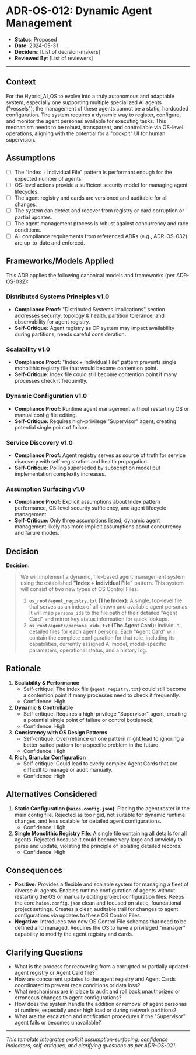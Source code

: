 ﻿# ADR-OS-012: Dynamic Agent Management

*   **Status**: Proposed
*   **Date**: 2024-05-31
*   **Deciders**: \[List of decision-makers]
*   **Reviewed By**: \[List of reviewers]

---

## Context

For the Hybrid_AI_OS to evolve into a truly autonomous and adaptable system, especially one supporting multiple specialized AI agents ("vessels"), the management of these agents cannot be a static, hardcoded configuration. The system requires a dynamic way to register, configure, and monitor the agent personas available for executing tasks. This mechanism needs to be robust, transparent, and controllable via OS-level operations, aligning with the potential for a "cockpit" UI for human supervision.

## Assumptions

*   [ ] The "Index + Individual File" pattern is performant enough for the expected number of agents.
*   [ ] OS-level actions provide a sufficient security model for managing agent lifecycles.
*   [ ] The agent registry and cards are versioned and auditable for all changes.
*   [ ] The system can detect and recover from registry or card corruption or partial updates.
*   [ ] The agent management process is robust against concurrency and race conditions.
*   [ ] All compliance requirements from referenced ADRs (e.g., ADR-OS-032) are up-to-date and enforced.

## Frameworks/Models Applied

This ADR applies the following canonical models and frameworks (per ADR-OS-032):

### Distributed Systems Principles v1.0
- **Compliance Proof:** "Distributed Systems Implications" section addresses security, topology & health, partition tolerance, and observability for agent registry.
- **Self-Critique:** Agent registry as CP system may impact availability during partitions; needs careful consideration.

### Scalability v1.0
- **Compliance Proof:** "Index + Individual File" pattern prevents single monolithic registry file that would become contention point.
- **Self-Critique:** Index file could still become contention point if many processes check it frequently.

### Dynamic Configuration v1.0
- **Compliance Proof:** Runtime agent management without restarting OS or manual config file editing.
- **Self-Critique:** Requires high-privilege "Supervisor" agent, creating potential single point of failure.

### Service Discovery v1.0
- **Compliance Proof:** Agent registry serves as source of truth for service discovery with self-registration and health propagation.
- **Self-Critique:** Polling superseded by subscription model but implementation complexity increases.

### Assumption Surfacing v1.0
- **Compliance Proof:** Explicit assumptions about Index pattern performance, OS-level security sufficiency, and agent lifecycle management.
- **Self-Critique:** Only three assumptions listed; dynamic agent management likely has more implicit assumptions about concurrency and failure modes.

## Decision

**Decision:**

> We will implement a dynamic, file-based agent management system using the established **"Index + Individual File"** pattern. This system will consist of two new types of OS Control Files:
> 
> 1.  **`os_root/agent_registry.txt` (The Index):** A single, top-level file that serves as an index of all known and available agent personas. It will map `persona_id`s to the file path of their detailed "Agent Card" and mirror key status information for quick lookups.
> 2.  **`os_root/agents/persona_<id>.txt` (The Agent Card):** Individual, detailed files for each agent persona. Each "Agent Card" will contain the complete configuration for that role, including its capabilities, currently assigned AI model, model-specific parameters, operational status, and a history log.

## Rationale

1.  **Scalability & Performance**
    *   Self-critique: The index file (`agent_registry.txt`) could still become a contention point if many processes need to check it frequently.
    *   Confidence: High
2.  **Dynamic & Controllable**
    *   Self-critique: Requires a high-privilege "Supervisor" agent, creating a potential single point of failure or control bottleneck.
    *   Confidence: High
3.  **Consistency with OS Design Patterns**
    *   Self-critique: Over-reliance on one pattern might lead to ignoring a better-suited pattern for a specific problem in the future.
    *   Confidence: High
4.  **Rich, Granular Configuration**
    *   Self-critique: Could lead to overly complex Agent Cards that are difficult to manage or audit manually.
    *   Confidence: High

## Alternatives Considered

1.  **Static Configuration (`haios.config.json`)**: Placing the agent roster in the main config file. Rejected as too rigid, not suitable for dynamic runtime changes, and less scalable for detailed agent configurations.
    *   Confidence: High
2.  **Single Monolithic Registry File**: A single file containing all details for all agents. Rejected because it could become very large and unwieldy to parse and update, violating the principle of isolating detailed records.
    *   Confidence: High

## Consequences

*   **Positive:** Provides a flexible and scalable system for managing a fleet of diverse AI agents. Enables runtime configuration of agents without restarting the OS or manually editing project configuration files. Keeps the core `haios.config.json` clean and focused on static, foundational project settings. Creates a clear, auditable trail for changes to agent configurations via updates to these OS Control Files.
*   **Negative:** Introduces two new OS Control File schemas that need to be defined and managed. Requires the OS to have a privileged "manager" capability to modify the agent registry and cards.

## Clarifying Questions

* What is the process for recovering from a corrupted or partially updated agent registry or Agent Card file? 
* How are concurrent updates to the agent registry and Agent Cards coordinated to prevent race conditions or data loss?
* What mechanisms are in place to audit and roll back unauthorized or erroneous changes to agent configurations?
* How does the system handle the addition or removal of agent personas at runtime, especially under high load or during network partitions?
* What are the escalation and notification procedures if the "Supervisor" agent fails or becomes unavailable?

---

*This template integrates explicit assumption-surfacing, confidence indicators, self-critiques, and clarifying questions as per ADR-OS-021.*
